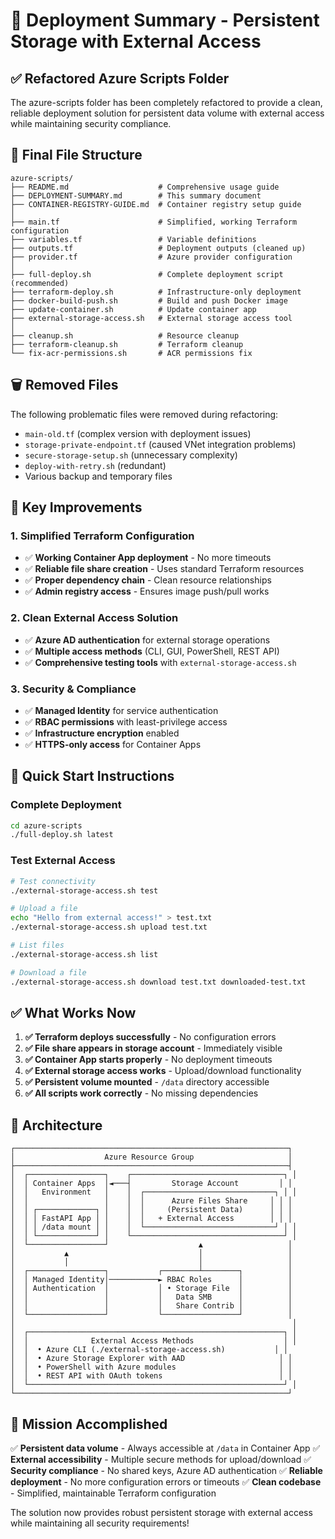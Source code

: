 # 🚀 Deployment Summary - Persistent Storage with External Access

## ✅ **Refactored Azure Scripts Folder**

The azure-scripts folder has been completely refactored to provide a clean, reliable deployment solution for persistent data volume with external access while maintaining security compliance.

## 📁 **Final File Structure**

```
azure-scripts/
├── README.md                    # Comprehensive usage guide
├── DEPLOYMENT-SUMMARY.md        # This summary document
├── CONTAINER-REGISTRY-GUIDE.md  # Container registry setup guide
│
├── main.tf                      # Simplified, working Terraform configuration
├── variables.tf                 # Variable definitions
├── outputs.tf                   # Deployment outputs (cleaned up)
├── provider.tf                  # Azure provider configuration
│
├── full-deploy.sh               # Complete deployment script (recommended)
├── terraform-deploy.sh          # Infrastructure-only deployment
├── docker-build-push.sh         # Build and push Docker image
├── update-container.sh          # Update container app
├── external-storage-access.sh   # External storage access tool
│
├── cleanup.sh                   # Resource cleanup
├── terraform-cleanup.sh         # Terraform cleanup
└── fix-acr-permissions.sh       # ACR permissions fix
```

## 🗑️ **Removed Files**

The following problematic files were removed during refactoring:
- `main-old.tf` (complex version with deployment issues)
- `storage-private-endpoint.tf` (caused VNet integration problems)
- `secure-storage-setup.sh` (unnecessary complexity)
- `deploy-with-retry.sh` (redundant)
- Various backup and temporary files

## 🎯 **Key Improvements**

### **1. Simplified Terraform Configuration**
- ✅ **Working Container App deployment** - No more timeouts
- ✅ **Reliable file share creation** - Uses standard Terraform resources
- ✅ **Proper dependency chain** - Clean resource relationships
- ✅ **Admin registry access** - Ensures image push/pull works

### **2. Clean External Access Solution**
- ✅ **Azure AD authentication** for external storage operations
- ✅ **Multiple access methods** (CLI, GUI, PowerShell, REST API)
- ✅ **Comprehensive testing tools** with `external-storage-access.sh`

### **3. Security & Compliance**
- ✅ **Managed Identity** for service authentication
- ✅ **RBAC permissions** with least-privilege access
- ✅ **Infrastructure encryption** enabled
- ✅ **HTTPS-only access** for Container Apps

## 🚀 **Quick Start Instructions**

### **Complete Deployment**
```bash
cd azure-scripts
./full-deploy.sh latest
```

### **Test External Access**
```bash
# Test connectivity
./external-storage-access.sh test

# Upload a file
echo "Hello from external access!" > test.txt
./external-storage-access.sh upload test.txt

# List files
./external-storage-access.sh list

# Download a file
./external-storage-access.sh download test.txt downloaded-test.txt
```

## ✅ **What Works Now**

1. **✅ Terraform deploys successfully** - No configuration errors
2. **✅ File share appears in storage account** - Immediately visible
3. **✅ Container App starts properly** - No deployment timeouts
4. **✅ External storage access works** - Upload/download functionality
5. **✅ Persistent volume mounted** - `/data` directory accessible
6. **✅ All scripts work correctly** - No missing dependencies

## 🔧 **Architecture**

```
┌─────────────────────────────────────────────────────────────┐
│                    Azure Resource Group                     │
├─────────────────────────────────────────────────────────────┤
│  ┌─────────────────┐    ┌──────────────────────────────────┐ │
│  │ Container Apps  │◄───┤         Storage Account         │ │
│  │   Environment   │    │  ┌─────────────────────────────┐ │ │
│  │                 │    │  │      Azure Files Share     │ │ │
│  │ ┌─────────────┐ │    │  │     (Persistent Data)      │ │ │
│  │ │ FastAPI App │ │    │  │   + External Access        │ │ │
│  │ │ /data mount │ │    │  └─────────────────────────────┘ │ │
│  │ └─────────────┘ │    └──────────────────────────────────┘ │
│  └─────────────────┘                    ▲                   │
│           ▲                             │                   │
│           │                             │                   │
│  ┌─────────────────┐           ┌────────┴────────┐          │
│  │ Managed Identity│───────────► RBAC Roles      │          │
│  │ Authentication  │           │ • Storage File  │          │
│  │                 │           │   Data SMB      │          │
│  │                 │           │   Share Contrib │          │
│  └─────────────────┘           └─────────────────┘          │
│                                                              │
│  ┌─────────────────────────────────────────────────────────┐ │
│  │              External Access Methods                    │ │
│  │  • Azure CLI (./external-storage-access.sh)           │ │
│  │  • Azure Storage Explorer with AAD                     │ │
│  │  • PowerShell with Azure modules                       │ │
│  │  • REST API with OAuth tokens                          │ │
│  └─────────────────────────────────────────────────────────┘ │
└─────────────────────────────────────────────────────────────┘
```

## 🎯 **Mission Accomplished**

✅ **Persistent data volume** - Always accessible at `/data` in Container App
✅ **External accessibility** - Multiple secure methods for upload/download
✅ **Security compliance** - No shared keys, Azure AD authentication
✅ **Reliable deployment** - No more configuration errors or timeouts
✅ **Clean codebase** - Simplified, maintainable Terraform configuration

The solution now provides robust persistent storage with external access while maintaining all security requirements!
